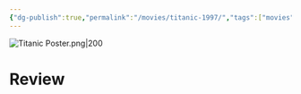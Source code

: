 ```yaml
---
{"dg-publish":true,"permalink":"/movies/titanic-1997/","tags":["movies"],"created":"2025-01-14","updated":"2025-01-14"}
---
```



![Titanic Poster.png|200](/img/user/_sys/Attachments/Titanic%20Poster.png)

# Review
